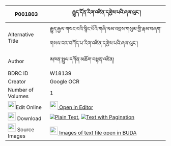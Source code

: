 |P001803|རྒྱུད་དོན་རིག་འཛིན་དགྱེས་པའི་ཞལ་ལུང་། 
| --- | --- 
|Alternative Title |རྒྱུད་རྒྱལ་གསང་བའི་སྙིང་པོའི་གཞི་ལམ་འབྲས་གསུམ་གྱི་རྣམ་བཞག་གསལ་བར་བཀོད་པ་རིག་འཛིན་དགྱེས་པའི་ཞལ་ལུང་།
|Author| མཁན་སྤྲུལ་དཀོན་མཆོག་བསྟན་འཛིན།
|BDRC ID | W18139
|Creator | Google OCR
|Number of Volumes| 1
|<img width="25" src="https://img.icons8.com/color/25/000000/edit-property.png">Edit Online| [<img width="25" src="https://avatars.githubusercontent.com/u/45091458?s=200&v=4"> Open in Editor](http://editor.openpecha.org/P001803)
|<img width="25" src="https://img.icons8.com/fluent/48/000000/download-2.png"/>  Download | [![](https://img.icons8.com/color/20/000000/txt.png)Plain Text](https://github.com/Openpecha/P001803/releases/download/v1/gyu_don_rigdzin_gyepa_i_shyall_plain_P001803.zip), [![](https://img.icons8.com/color/20/000000/txt.png)Text with Pagination](https://github.com/Openpecha/P001803/releases/download/v1/gyu_don_rigdzin_gyepa_i_shyall_pages_P001803.zip)
|<img width="25" src="https://img.icons8.com/plasticine/100/000000/pictures-folder.png"/>  Source Images | [<img width="25" src="https://library.bdrc.io/icons/BUDA-small.svg"> Images of text file open in BUDA](https://library.bdrc.io/show/bdr:W18139)